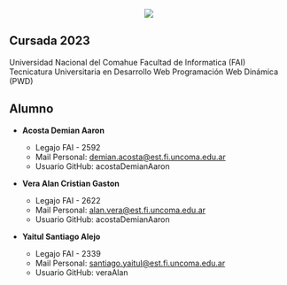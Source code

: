 <p align="center">
  <img src="https://i.postimg.cc/jdMhhYmM/Portada.png" />
</p>

## Cursada 2023

Universidad Nacional del Comahue
Facultad de Informatica (FAI)
Tecnicatura Universitaria en Desarrollo Web
Programación Web Dinámica (PWD)

## Alumno

- **Acosta Demian Aaron**
  - Legajo FAI - 2592
  - Mail Personal: demian.acosta@est.fi.uncoma.edu.ar
  - Usuario GitHub: acostaDemianAaron

- **Vera Alan Cristian Gaston**
  - Legajo FAI - 2622
  - Mail Personal: alan.vera@est.fi.uncoma.edu.ar
  - Usuario GitHub: acostaDemianAaron
 
- **Yaitul Santiago Alejo**
  - Legajo FAI - 2339
  - Mail Personal: santiago.yaitul@est.fi.uncoma.edu.ar
  - Usuario GitHub: veraAlan
